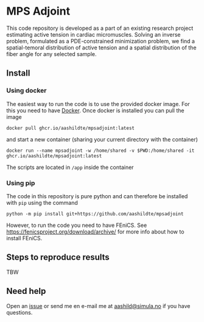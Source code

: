 # MPS Adjoint

This code repository is developed as a part of an existing research project estimating active tension in cardiac micromuscles. Solving an inverse problem, formulated as a PDE-constrained minimization problem, we find a spatial-temoral distribution of active tension and a spatial distribution of the fiber angle for any selected sample.


## Install

### Using docker
The easiest way to run the code is to use the provided docker image. For this you need to have [Docker](https://docs.docker.com/get-docker/). Once docker is installed you can pull the image
```
docker pull ghcr.io/aashildte/mpsadjoint:latest
```
and start a new container (sharing your current directory with the container)
```
docker run --name mpsadjoint -w /home/shared -v $PWD:/home/shared -it ghcr.io/aashildte/mpsadjoint:latest
```
The scripts are located in `/app` inside the container

### Using pip
The code in this repository is pure python and can therefore be installed with `pip` using the command
```
python -m pip install git+https://github.com/aashildte/mpsadjoint
```
However, to run the code you need to have FEniCS. See https://fenicsproject.org/download/archive/ for more info about how to install FEniCS.

## Steps to reproduce results

TBW

## Need help
Open an [issue](https://github.com/aashildte/mpsadjoint/issues/new) or send me en e-mail me at aashild@simula.no if you have questions.
